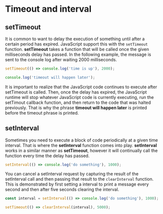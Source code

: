 # Timeout and interval

## setTimeout

It is common to want to delay the execution of something until after a certain period has expired. JavaScript support this with the `setTimeout` function. **setTimeout** takes a function that will be called once the given milliseconds delay has passed. In the following example, the message is sent to the console log after waiting 2000 milliseconds.

```js
setTimeout(() => console.log('time is up'), 2000);

console.log('timeout will happen later');
```

It is important to realize that the JavaScript code continues to execute after setTimeout is called. Then, once the delay has expired, the JavaScript runtime will stop whatever JavaScript code is currently executing, run the setTimout callback function, and then return to the code that was halted previously. That is why the phrase **timeout will happen later** is printed before the timeout phrase is printed.

## setInterval

Sometimes you need to execute a block of code periodically at a given time interval. That is where the **setInterval** function comes into play. **setInterval** works in a similar manner as **setTimeout**, however it will continually call the function every time the delay has passed.

```js
setInterval(() => console.log('do something'), 1000);
```

You can cancel a setInterval request by capturing the result of the setInterval call and then passing that result to the `clearInterval` function. This is demonstrated by first setting a interval to print a message every second and then after five seconds clearing the interval.

```js
const interval = setInterval(() => console.log('do something'), 1000);

setTimeout(() => clearInterval(interval), 5000);
```
